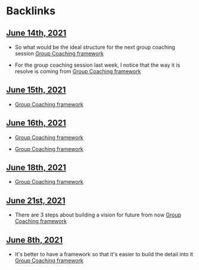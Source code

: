 
# Backlinks
## [June 14th, 2021](<June 14th, 2021.md>)
- So what would be the ideal structure for the next group coaching session [Group Coaching framework](<Group Coaching framework.md>)

- For the group coaching session last week, I notice that the way it is resolve is coming from [Group Coaching framework](<Group Coaching framework.md>)

## [June 15th, 2021](<June 15th, 2021.md>)
- [Group Coaching framework](<Group Coaching framework.md>)

## [June 16th, 2021](<June 16th, 2021.md>)
- [Group Coaching framework](<Group Coaching framework.md>)

- [Group Coaching framework](<Group Coaching framework.md>)

## [June 18th, 2021](<June 18th, 2021.md>)
- [Group Coaching framework](<Group Coaching framework.md>)

## [June 21st, 2021](<June 21st, 2021.md>)
- There are 3 steps about building a vision for future from now [Group Coaching framework](<Group Coaching framework.md>)

## [June 8th, 2021](<June 8th, 2021.md>)
- It's better to have a framework so that it's easier to build the detail into it [Group Coaching framework](<Group Coaching framework.md>)

